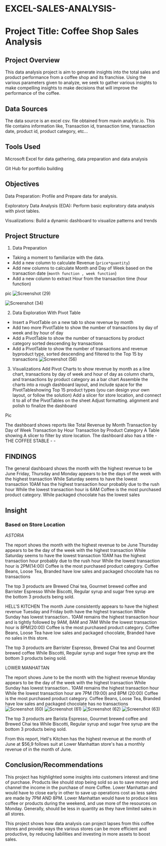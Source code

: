 # EXCEL-SALES-ANALYSIS-

 # Project Title: Coffee Shop Sales Analysis


## Project Overview
This data analysis project is aim to generate insights into the total sales and product performance from a coffee shop and its franchise. Using the various parameters given to analyze, we seek to gather various insights to make compelling insights to make decisions that will improve the performance of the coffee.

## Data Sources
The data source is an excel csv. file obtained from mavin analytic.io. This file contains information like, Transaction id, transaction time, transaction date, product id, product category, etc... 

## Tools Used
Microsoft Excel for data gathering, data preparation and data analysis

Git Hub for portfolio building

## Objectives

Data Preparation: Profile and Prepare data for analysis.

Exploratory Data Analysis (EDA): Perform basic exploratory data analysis with pivot tables.

Visualizations: Build a dynamic dashboard to visualize patterns and trends

## Project Structure

1. Data Preparation
- Taking a moment to familiarize with the data.
- Add a new column to calculate Revenue (`price*quantity`)
- Add new columns to calculate Month and Day of Week based on the transaction date (`month function , week function`)
- Add a new column to extract Hour from the transaction time (hour function)

pic
![Screenshot (29)](https://github.com/user-attachments/assets/a377644d-eb80-4ef9-a34f-d43487564678)

![Screenshot (34)](https://github.com/user-attachments/assets/ef8e25d9-dfd1-40a1-92d8-7602004d850f)

2. Data Exploration With Pivot Table
- Insert a PivotTable on a new tab to show revenue by month
- Add two more PivotTable to show the number of transactions by day of week and by hour of day
- Add a PivotTable  to show the number of transactions by product category sorted descending by transactions
- Add a PivotTable  to show the number of transactions and revenue byproduct type, sorted descending and filtered to the Top 15 by transactions
![Screenshot (56)](https://github.com/user-attachments/assets/100e4409-5ccf-4575-bef6-31925970411c)





3. Visualizations
Add Pivot Charts to show revenue by month as a line chart, transactions by day of week and hour of day as column charts, and transactions by product category as a bar chart
Assemble the charts into a rough dashboard layout, and include space for the PivotTableshowing Top 15 product types (you can design your own layout, or follow the solution)
Add a slicer for store location, and connect it to all of the PivotTables on the sheet
Adjust formatting. alignment and polish to finalize the dashboard




Pic

The dashboard shows reports like 
Total Revenue by Month
Transaction by Day of Week 
Transaction by Hour
Transaction by Product Category 
A Table showing 
A slicer to filter by store location. 
The dashboard also has a title -THE COFFEE STABLE - - 

## FINDINGS
The general dashboard shows the month with the highest revenue to be June 
Friday, Thursday and Monday appears to be the days of the week with the highest transaction 
While Saturday seems to have the lowest transaction 
10AM has the highest transaction hour probably due to the rush hour
While the lowest transaction hour is 6AM
Coffee is the most purchased product category. While packaged chocolate has the lowest sales 
## Insight

###  Based on Store Location 
*ASTORIA*

The report shows the month with the highest revenue to be June 
Thursday appears to be the day of the week with the highest transaction 
While Saturday seems to have the lowest transaction 
10AM has the highest transaction hour probably due to the rush hour
While the lowest transaction hour is 2PM(14:00)
Coffee is the most purchased product category. 
Coffee Beans, Loose Tea, Branded have low sales 
and packaged chocolate has no transactions

The top 3 products are Brewed Chai tea, Gourmet brewed coffee and Barrister Espresso 
While Biscotti, Regular syrup and sugar free syrup are the bottom 3 products being sold. 


HELL'S KITCHEN 
The month June consistently appears to have the highest revenue 
Tuesday and Friday both have the highest transaction 
While Sunday has lowest transaction.. 
10AM remains the highest transaction hour and is tightly followed by 9AM, 8AM and 7AM
While the lowest transaction hour is 8PM(20:00)
Coffee is the most purchased product category. 
Coffee Beans, Loose Tea  have low sales 
and packaged chocolate, Branded have no sales in this store. 

The top 3 products are Barrister Espresso, Brewed Chai tea and Gourmet brewed coffee
While Biscotti, Regular syrup and sugar free syrup are the bottom 3 products being sold.

LOWER MANHATTAN 

The report shows June to be  the month with the highest revenue 
Monday appears to be the day of the week with the highest transaction 
While Sunday has lowest transaction.. 
10AM remains the highest transaction hour
While the lowest transaction hour  are 7PM (19:00) and 8PM (20:00)
Coffee is the most purchased product category. 
Coffee Beans, Loose Tea, Branded have low sales 
and packaged chocolate has no transactions
![Screenshot (60)](https://github.com/user-attachments/assets/1bcc810b-283a-4c6d-bf56-560d941bf978)
![Screenshot (61)](https://github.com/user-attachments/assets/68a71286-0762-4c16-9a5f-106a75b55dba)
![Screenshot (62)](https://github.com/user-attachments/assets/0ab1dc53-8e91-4538-9636-bbdb54f34f8e)
![Screenshot (63)](https://github.com/user-attachments/assets/43cb97f5-af50-4f1d-9d5a-d73430ada169)

The top 3 products are Barista Espresso, Gourmet brewed coffee and Brewed Chai tea
While Biscotti, Regular syrup and sugar free syrup are the bottom 3 products being sold. 

From this report, Hell's Kitchen has the highest revenue at the month of June at $56,9
follows suit at
Lower Manhattan store's has a monthly revenue of in the month of June. 


## Conclusion/Recommendations 

This project has highlighted some insights into customers interest and time of purchase. Products like should stop being sold so as to save money and channel the income in the purchase of more Coffee. 
Lower Manhattan and would have to close early in other to save up operations cost as less sales are made by 7PM AND 8PM. Lower Manhattan would have to produce less coffee or products during the weekend, and use more of the resources on Monday.
Generally, should be less in quantity as they have limited sales in all stores. 

This project shows how data analysis can project lapses from this coffee stores and provide ways the various stores can be more efficient and productive, by reducing liabilities and investing in more assets to boost sales. 
 

